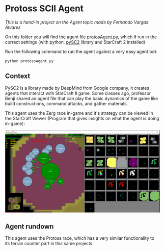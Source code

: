 # Protoss SCII Agent

*This is a hand-in project on the Agent topic made by Fernando Vargas Álvarez*

On this folder you will find the agent file [protosAgent.py](protosAgent.py), which if run in the correct settings (with python, [pySC2](https://github.com/deepmind/pysc2) library and StarCraft 2 installed)

Run the following command to run the agent against a very easy agent bot:

    python protossAgent.py
## Context

PySC2 is a library made by DeepMind from Google company, it creates agents that interact  with StarCraft II game. Some classes ago, professor Benji shared an agent file that can play the basic dynamics of the game like build constructions, command attacks, and gather materials. 

This agent uses the Zerg race in-game and it's strategy can be viewed in the StarCraft Viewer (Program that gives insights on what the agent is doing in-game):

![alt text](img/basicAgent.png)

## Agent rundown

This agent uses the Protoss race, which has a very similar functionality to its terran counter part in this same projects.

